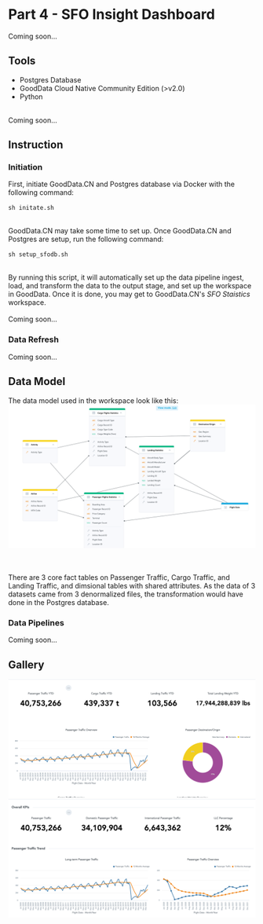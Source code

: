 # Part 4 - SFO Insight Dashboard
Coming soon...

## Tools
<ul>
	<li>Postgres Database</li>
	<li>GoodData Cloud Native Community Edition (>v2.0)</li>
	<li>Python</li>
</ul>

<br>
Coming soon...

## Instruction
### Initiation
First, initiate GoodData.CN and Postgres database via Docker with the following command:

```
sh initate.sh
```

<br>
GoodData.CN may take some time to set up. Once GoodData.CN and Postgres are setup,
run the following command:

```
sh setup_sfodb.sh
```

<br>
By running this script, it will automatically set up the data pipeline ingest, load, and transform the data to the output stage, and set up the workspace in GoodData. Once it is done, you may get to GoodData.CN's <i>SFO Staistics</i> workspace.
<br><br>
Coming soon...

### Data Refresh
Coming soon...



## Data Model
The data model used in the workspace look like this:
<img src=gooddata/ldm.png>

<br><br>
There are 3 core fact tables on Passenger Traffic, Cargo Traffic, and Landing Traffic, and dimsional tables with shared attributes. As the data of 3 datasets came from 3 denormalized files, the transformation would have done in the Postgres database.

### Data Pipelines
Coming soon...

## Gallery
<img src=gooddata/dashboard1.png>
<img src=gooddata/dashboard2.png>
